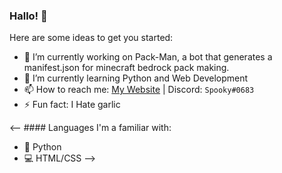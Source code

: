### Hallo! 👋

Here are some ideas to get you started:

- 🔭 I’m currently working on Pack-Man, a bot that generates a manifest.json for minecraft bedrock pack making.
- 🌱 I’m currently learning Python and Web Development
- 📫 How to reach me: [My Website](https://itsspooky.netlify.app/) | Discord: `Spooky#0683`
- ⚡ Fun fact: I Hate garlic

<-- #### Languages I'm a familiar with:

- 🐍 Python
- 💻 HTML/CSS
-->
